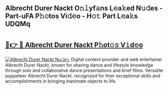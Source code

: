 ## Albrecht Durer Nackt O𝚗𝚕yf𝚊ns L𝚎a𝚔ed N𝚞𝚍es - Part-uFA P𝚑𝚘tos Vi𝚍𝚎o - H𝚘𝚝 Part L𝚎a𝚔s UDQMq

# <h2><a href="http://kf6boo.oniu.top/?m=Albrecht+Durer+Nackt">🔗👉 🔴 Albrecht Durer Nackt P𝚑ot𝚘𝚜 V𝚒d𝚎o</a></h2>

[![Albrecht Durer Nackt Nu𝚍e𝚜](https://i.imgur.com/0qMVB7G.gif)](http://kf6boo.oniu.top/?m=Albrecht+Durer+Nackt)
Digital content provider and web entertainer Albrecht Durer Nackt, known for sharing dance and lifestyle knowledge through solo and collaborative dance presentations and brief films. Versatile puppeteer Albrecht Durer Nackt, recognized for their exceptional skills and accomplishments in bringing inanimate objects to life.  
